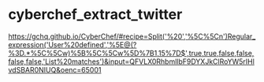 # cyberchef_extract_twitter

https://gchq.github.io/CyberChef/#recipe=Split('%20','%5C%5Cn')Regular_expression('User%20defined','%5E@(?%3D.*%5C%5Cw)%5B%5C%5Cw%5D%7B1,15%7D$',true,true,false,false,false,false,'List%20matches')&input=QFVLX0RhbmllbF9DYXJkClRoYW5rIHlvdSBAR0NIUQ&oenc=65001
